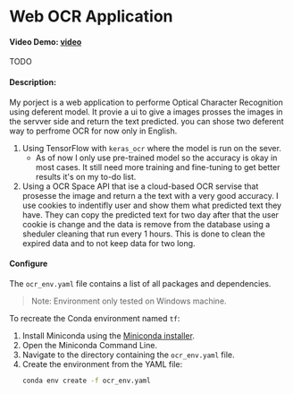 # Web OCR Application

#### Video Demo: [video](URL-to-add)
TODO
#### Description:
My porject is a web application to performe Optical Character Recognition using deferent model.
It provie a ui to give a images prosses the images in the servver side and return the text predicted.
you can shose two deferent way to perfrome OCR for now only in English.
1. Using TensorFlow with ``keras_ocr`` where the model is run on the sever.
    - As of now I only use pre-trained model so the accuracy is okay in most cases. It still need more training and fine-tuning to get better results it's on my to-do list.
2. Using a OCR Space API that ise a cloud-based OCR servise that prosesse the image and return a the text with a very good accuracy.
I use cookies to indentifly user and show them what predicted text they have. They can copy the predicted text for two day after that the user cookie is change and the data is remove from the database using a sheduler cleaning that run every 1 hours. This is done to clean the expired data and to not keep data for two long.



#### Configure
The `ocr_env.yaml` file contains a list of all packages and dependencies.

>Note: Environment only tested on Windows machine.

To recreate the Conda environment named ``tf``:

1. Install Miniconda using the [Miniconda installer](https://docs.anaconda.com/miniconda/).
2. Open the Miniconda Command Line.
3. Navigate to the directory containing the `ocr_env.yaml` file.
4. Create the environment from the YAML file:
    ```sh
    conda env create -f ocr_env.yaml
    ```
